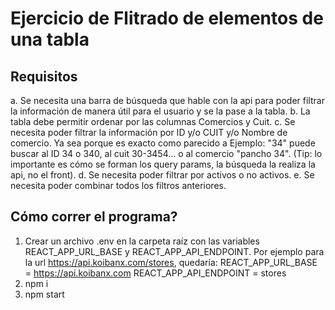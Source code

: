 # Ejercicio de Flitrado de elementos de una tabla
## Requisitos
a. Se necesita una barra de búsqueda que hable con la api para poder filtrar la información de manera útil para el usuario y se la pase a la tabla.
b. La tabla debe permitir ordenar por las columnas Comercios y Cuit.
c. Se necesita poder filtrar la información por ID y/o CUIT y/o Nombre de comercio. Ya sea porque es exacto como parecido a Ejemplo: "34" puede buscar al ID 34 o 340, al cuit 30-3454… o al comercio "pancho 34". (Tip: lo importante es cómo se forman los query params, la búsqueda la realiza la api, no el front).
d. Se necesita poder filtrar por activos o no activos.
e. Se necesita poder combinar todos los filtros anteriores.

## Cómo correr el programa?
1. Crear un archivo .env en la carpeta raíz con las variables REACT_APP_URL_BASE y REACT_APP_API_ENDPOINT. Por ejemplo para la url https://api.koibanx.com/stores, quedaría:
   REACT_APP_URL_BASE = https://api.koibanx.com
   REACT_APP_API_ENDPOINT = stores
2. npm i
3. npm start

